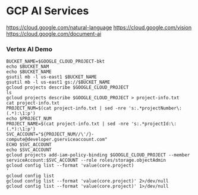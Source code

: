 # GCP AI Services

https://cloud.google.com/natural-language
https://cloud.google.com/vision
https://cloud.google.com/document-ai



### Vertex AI Demo
```
BUCKET_NAME=$GOOGLE_CLOUD_PROJECT-bkt
echo $BUCKET_NAM
echo $BUCKET_NAME
gsutil mb -l us-east1 $BUCKET_NAME
gsutil mb -l us-east1 gs://$BUCKET_NAME
gcloud projects describe $GOOGLE_CLOUD_PROJECT 
ls
gcloud projects describe $GOOGLE_CLOUD_PROJECT > project-info.txt
cat project-info.txt 
PROJECT_NUM=$(cat project-info.txt | sed -nre 's:.*projectNumber\: (.*):\1:p')
echo $PROJECT_NUM
PROJECT_NAME=$(cat project-info.txt | sed -nre 's:.*projectId:\: (.*):\1:p')
SVC_ACCOUNT="${PROJECT_NUM//\'/}-compute@developer.gserviceaccount.com"
ECHO $SVC_ACCOUNT
echo $SVC_ACCOUNT
gcloud projects add-iam-policy-binding $GOOGLE_CLOUD_PROJECT --member serviceAccount:$SVC_ACCOUNT --role roles/storage.objectAdmin
gcloud config list --format 'value(core.project)
'
gcloud config list
gcloud config list --format 'value(core.project)' 2>/dev/null
gcloud config list --format 'value(core.project)' 1>/dev/null
```
